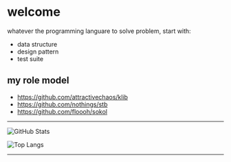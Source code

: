 # welcome

whatever the programming languare to solve problem, start with:

- data structure
- design pattern
- test suite

## my role model

- https://github.com/attractivechaos/klib
- https://github.com/nothings/stb
- https://github.com/floooh/sokol

---

![GitHub Stats](https://github-readme-stats.vercel.app/api?username=naranyala&show_icons=true&theme=radical)

![Top Langs](https://github-readme-stats.vercel.app/api/top-langs/?username=naranyala&layout=compact&theme=radical)

---

